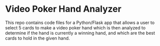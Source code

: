 # Video Poker Hand Analyzer

This repo contains code files for a Python/Flask app that allows a user to
select 5 cards to make a video poker hand which is then analyzed to determine
if the hand is currently a winning hand, and which are the best cards to hold in the given hand.
